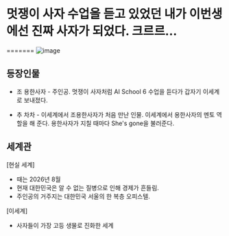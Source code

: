 # 멋쟁이 사자 수업을 듣고 있었던 내가 이번생에선 진짜 사자가 되었다. 크르르...

=======
![image](https://user-images.githubusercontent.com/107037722/184081003-2460629c-5589-422a-9d14-8e970e16e247.png)


## 등장인물

- 조 용한사자 - 주인공. 멋쟁이 사자처럼 AI School 6 수업을 듣다가 갑자기 이세계로 보내졌다.

- 추 차차 - 이세계에서 조용한사자가 처음 만난 인물. 이세계에서 용한사자의 멘토 역할을 해 준다. 용한사자가 지칠 때마다 She's gone을 불러준다.

## 세계관

[현실 세계]

- 때는 2026년 8월
- 현재 대한민국은 알 수 없는 질병으로 인해 경제가 흔들림.
- 주인공의 거주지는 대한민국 서울의 한 복층 오피스텔.

[이세계]
- 사자들이 가장 고등 생물로 진화한 세계

